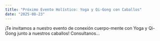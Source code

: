```yaml
---
title: "Próximo Evento Holístico: Yoga y Qi-Gong con Caballos"
date: "2025-08-23"
---
```


¡Te invitamos a nuestro evento de conexión cuerpo-mente con Yoga y Qi-Gong junto a nuestros caballos! Consultanos...

